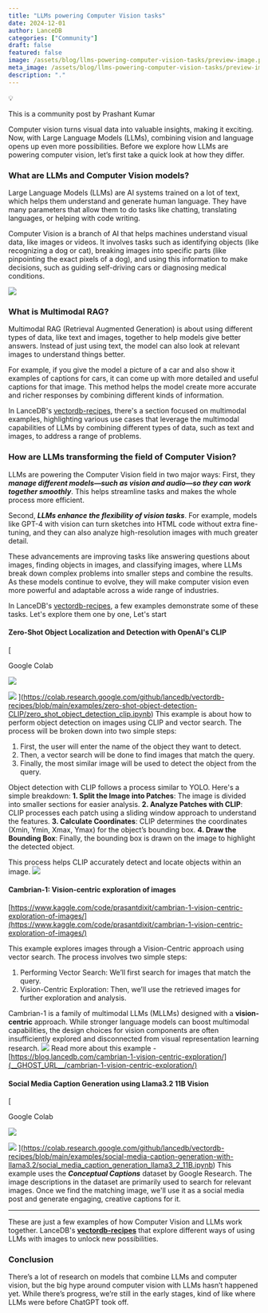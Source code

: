 ```yaml
---
title: "LLMs powering Computer Vision tasks"
date: 2024-12-01
author: LanceDB
categories: ["Community"]
draft: false
featured: false
image: /assets/blog/llms-powering-computer-vision-tasks/preview-image.png
meta_image: /assets/blog/llms-powering-computer-vision-tasks/preview-image.png
description: "."
---
```


💡

This is a community post by Prashant Kumar

Computer vision turns visual data into valuable insights, making it exciting. Now, with Large Language Models (LLMs), combining vision and language opens up even more possibilities. Before we explore how LLMs are powering computer vision, let’s first take a quick look at how they differ.

### What are LLMs and Computer Vision models?

Large Language Models (LLMs) are AI systems trained on a lot of text, which helps them understand and generate human language. They have many parameters that allow them to do tasks like chatting, translating languages, or helping with code writing.

Computer Vision is a branch of AI that helps machines understand visual data, like images or videos. It involves tasks such as identifying objects (like recognizing a dog or cat), breaking images into specific parts (like pinpointing the exact pixels of a dog), and using this information to make decisions, such as guiding self-driving cars or diagnosing medical conditions.

![](__GHOST_URL__/content/images/2024/11/image.png)
### What is Multimodal RAG?

Multimodal RAG (Retrieval Augmented Generation) is about using different types of data, like text and images, together to help models give better answers. Instead of just using text, the model can also look at relevant images to understand things better.

For example, if you give the model a picture of a car and also show it examples of captions for cars, it can come up with more detailed and useful captions for that image. This method helps the model create more accurate and richer responses by combining different kinds of information.

In LanceDB's [vectordb-recipes](https://github.com/lancedb/vectordb-recipes), there's a section focused on multimodal examples, highlighting various use cases that leverage the multimodal capabilities of LLMs by combining different types of data, such as text and images, to address a range of problems.

### How are LLMs transforming the field of Computer Vision?

LLMs are powering the Computer Vision field in two major ways:
First, they ***manage different models—such as vision and audio—so they can work together smoothly***. This helps streamline tasks and makes the whole process more efficient.

Second, ***LLMs enhance the flexibility of vision tasks***. For example, models like GPT-4 with vision can turn sketches into HTML code without extra fine-tuning, and they can also analyze high-resolution images with much greater detail.

These advancements are improving tasks like answering questions about images, finding objects in images, and classifying images, where LLMs break down complex problems into smaller steps and combine the results. As these models continue to evolve, they will make computer vision even more powerful and adaptable across a wide range of industries.

In LanceDB's [vectordb-recipes](https://github.com/lancedb/vectordb-recipes), a few examples demonstrate some of these tasks. Let's explore them one by one, Let's start

#### Zero-Shot Object Localization and Detection with OpenAI's CLIP

[

Google Colab

![](__GHOST_URL__/content/images/icon/favicon-12.ico)

![](__GHOST_URL__/content/images/thumbnail/colab_favicon_256px-12.png)
](https://colab.research.google.com/github/lancedb/vectordb-recipes/blob/main/examples/zero-shot-object-detection-CLIP/zero_shot_object_detection_clip.ipynb)
This example is about how to perform object detection on images using CLIP and vector search. The process will be broken down into two simple steps:

1. First, the user will enter the name of the object they want to detect.
2. Then, a vector search will be done to find images that match the query.
3. Finally, the most similar image will be used to detect the object from the query.

Object detection with CLIP follows a process similar to YOLO. Here's a simple breakdown:
**1. Split the Image into Patches**: The image is divided into smaller sections for easier analysis.
**2. Analyze Patches with CLIP**: CLIP processes each patch using a sliding window approach to understand the features.
**3. Calculate Coordinates**: CLIP determines the coordinates (Xmin, Ymin, Xmax, Ymax) for the object’s bounding box.
**4. Draw the Bounding Box**: Finally, the bounding box is drawn on the image to highlight the detected object.

This process helps CLIP accurately detect and locate objects within an image.
![](__GHOST_URL__/content/images/2024/11/image-1.png)
#### Cambrian-1: Vision-centric exploration of images

[https://www.kaggle.com/code/prasantdixit/cambrian-1-vision-centric-exploration-of-images/](https://www.kaggle.com/code/prasantdixit/cambrian-1-vision-centric-exploration-of-images/)

This example explores images through a Vision-Centric approach using vector search. The process involves two simple steps:

1. Performing Vector Search: We’ll first search for images that match the query.
2. Vision-Centric Exploration: Then, we’ll use the retrieved images for further exploration and analysis.

Cambrian-1 is a family of multimodal LLMs (MLLMs) designed with a **vision-centric** approach. While stronger language models can boost multimodal capabilities, the design choices for vision components are often insufficiently explored and disconnected from visual representation learning research.
![](__GHOST_URL__/content/images/2024/11/image-2.png)
Read more about this example - [https://blog.lancedb.com/cambrian-1-vision-centric-exploration/](__GHOST_URL__/cambrian-1-vision-centric-exploration/)

#### Social Media Caption Generation using Llama3.2 11B Vision

[

Google Colab

![](__GHOST_URL__/content/images/icon/favicon-13.ico)

![](__GHOST_URL__/content/images/thumbnail/colab_favicon_256px-13.png)
](https://colab.research.google.com/github/lancedb/vectordb-recipes/blob/main/examples/social-media-caption-generation-with-llama3.2/social_media_caption_generation_llama3_2_11B.ipynb)
This example uses the ***Conceptual Captions*** dataset by Google Research. The image descriptions in the dataset are primarily used to search for relevant images. Once we find the matching image, we'll use it as a social media post and generate engaging, creative captions for it.

---

These are just a few examples of how Computer Vision and LLMs work together. LanceDB's [**vectordb-recipes**](https://github.com/lancedb/vectordb-recipes) that explore different ways of using LLMs with images to unlock new possibilities.

### Conclusion

There’s a lot of research on models that combine LLMs and computer vision, but the big hype around computer vision with LLMs hasn’t happened yet. While there’s progress, we’re still in the early stages, kind of like where LLMs were before ChatGPT took off.
